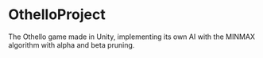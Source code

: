 # OthelloProject
The Othello game made in Unity, implementing its own AI with the MINMAX algorithm with alpha and beta pruning.
